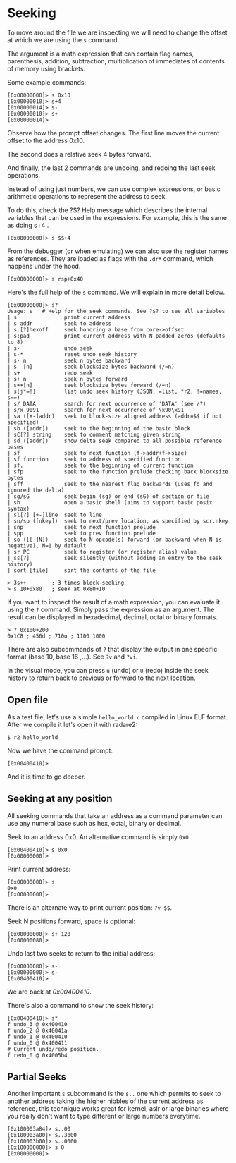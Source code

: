 # Seeking

To move around the file we are inspecting we will need to change the offset at which we are using the `s` command.

The argument is a math expression that can contain flag names, parenthesis, addition, subtraction, multiplication of immediates of contents of memory using brackets.

Some example commands:

```
[0x00000000]> s 0x10
[0x00000010]> s+4
[0x00000014]> s-
[0x00000010]> s+
[0x00000014]>
```

Observe how the prompt offset changes. The first line moves the current offset to the address 0x10.

The second does a relative seek 4 bytes forward.

And finally, the last 2 commands are undoing, and redoing the last seek operations.

Instead of using just numbers, we can use complex expressions, or basic arithmetic operations to represent the address to seek.

To do this, check the ?$? Help message which describes the internal variables that can be used in the expressions. For example, this is the same as doing s+4 .

```
[0x00000000]> s $$+4
```

From the debugger (or when emulating) we can also use the register names as references. They are loaded as flags with the `.dr*` command, which happens under the hood.

```
[0x00000000]> s rsp+0x40
```

Here's the full help of the `s` command. We will explain in more detail below.

```
[0x00000000]> s?
Usage: s   # Help for the seek commands. See ?$? to see all variables
| s               print current address
| s addr          seek to address
| s.[?]hexoff     seek honoring a base from core->offset
| s:pad           print current address with N padded zeros (defaults to 8)
| s-              undo seek
| s-*             reset undo seek history
| s- n            seek n bytes backward
| s--[n]          seek blocksize bytes backward (/=n)
| s+              redo seek
| s+ n            seek n bytes forward
| s++[n]          seek blocksize bytes forward (/=n)
| s[j*=!]         list undo seek history (JSON, =list, *r2, !=names, s==)
| s/ DATA         search for next occurrence of 'DATA' (see /?)
| s/x 9091        search for next occurrence of \x90\x91
| sa ([+-]addr)   seek to block-size aligned address (addr=$$ if not specified)
| sb ([addr])     seek to the beginning of the basic block
| sC[?] string    seek to comment matching given string
| sd ([addr])     show delta seek compared to all possible reference bases
| sf              seek to next function (f->addr+f->size)
| sf function     seek to address of specified function
| sf.             seek to the beginning of current function
| sfp             seek to the function prelude checking back blocksize bytes
| sff             seek to the nearest flag backwards (uses fd and ignored the delta)
| sg/sG           seek begin (sg) or end (sG) of section or file
| sh              open a basic shell (aims to support basic posix syntax)
| sl[?] [+-]line  seek to line
| sn/sp ([nkey])  seek to next/prev location, as specified by scr.nkey
| snp             seek to next function prelude
| spp             seek to prev function prelude
| so ([[-]N])     seek to N opcode(s) forward (or backward when N is negative), N=1 by default
| sr PC           seek to register (or register alias) value
| ss[?]           seek silently (without adding an entry to the seek history)
| sort [file]     sort the contents of the file

> 3s++        ; 3 times block-seeking
> s 10+0x80   ; seek at 0x80+10
```

If you want to inspect the result of a math expression, you can evaluate it using the `?` command. Simply pass the expression as an argument. The result can be displayed in hexadecimal, decimal, octal or binary formats.

```
> ? 0x100+200
0x1C8 ; 456d ; 710o ; 1100 1000
```

There are also subcommands of `?` that display the output in one specific format (base 10, base 16 ,...). See `?v` and `?vi`.

In the visual mode, you can press `u` (undo) or `U` (redo) inside the seek history to return back to previous or forward to the next location.

## Open file

As a test file, let's use a simple `hello_world.c` compiled in Linux ELF format.
After we compile it let's open it with radare2:

```
$ r2 hello_world
```

Now we have the command prompt:

```
[0x00400410]>
```

And it is time to go deeper.

## Seeking at any position

All seeking commands that take an address as a command parameter can use any numeral base
such as hex, octal, binary or decimal.

Seek to an address 0x0. An alternative command is simply `0x0`

```
[0x00400410]> s 0x0
[0x00000000]>
```

Print current address:
```
[0x00000000]> s
0x0
[0x00000000]>
```

There is an alternate way to print current position: `?v $$`.

Seek N positions forward, space is optional:

```
[0x00000000]> s+ 128
[0x00000080]>
```

Undo last two seeks to return to the initial address:

```
[0x00000080]> s-
[0x00000000]> s-
[0x00400410]>
```

We are back at _0x00400410_.

There's also a command to show the seek history:

```
[0x00400410]> s*
f undo_3 @ 0x400410
f undo_2 @ 0x40041a
f undo_1 @ 0x400410
f undo_0 @ 0x400411
# Current undo/redo position.
f redo_0 @ 0x4005b4
```

## Partial Seeks

Another important `s` subcommand is the `s..` one which permits to seek to another address taking the higher nibbles of the current address as reference, this technique works great for kernel, aslr or large binaries where you really don't want to type different or large numbers everytime.

```
[0x100003a84]> s..00
[0x100003a00]> s..3b00
[0x100003b00]> s..0000
[0x100000000]> s 0
[0x00000000]>
```
